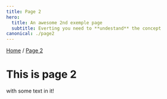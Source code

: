 ```yaml
---
title: Page 2
hero:
  title: An awesome 2nd exemple page
  subtitle: Everting you need to **undestand** the concept
canonical: ./page2
---
```

[Home](./) / [Page 2](./page2)

# This is page 2

with some text in it!
